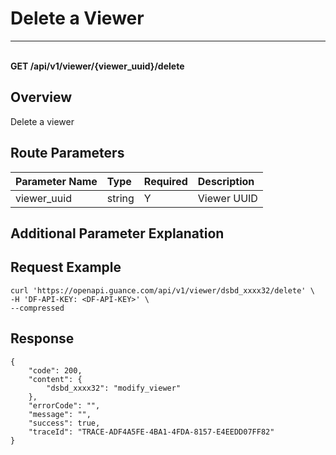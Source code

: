 # Delete a Viewer

---

<br />**GET /api/v1/viewer/\{viewer_uuid\}/delete**

## Overview
Delete a viewer


## Route Parameters

| Parameter Name   | Type     | Required | Description              |
|:-------------|:-------|:-----|:----------------|
| viewer_uuid | string | Y | Viewer UUID<br> |


## Additional Parameter Explanation



## Request Example
```shell
curl 'https://openapi.guance.com/api/v1/viewer/dsbd_xxxx32/delete' \
-H 'DF-API-KEY: <DF-API-KEY>' \
--compressed 
```




## Response
```shell
{
    "code": 200,
    "content": {
        "dsbd_xxxx32": "modify_viewer"
    },
    "errorCode": "",
    "message": "",
    "success": true,
    "traceId": "TRACE-ADF4A5FE-4BA1-4FDA-8157-E4EEDD07FF82"
} 
```